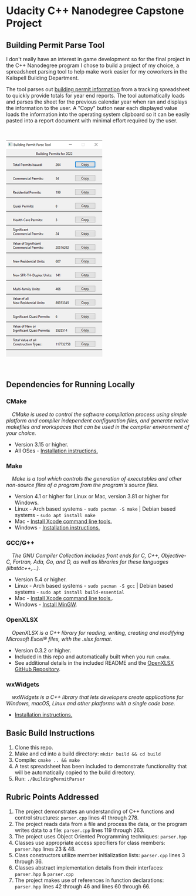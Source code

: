 # Udacity C++ Nanodegree Capstone Project

## Building Permit Parse Tool

I don't really have an interest in game development so for the final project in the C++ Nanodegree program I chose to build a project of my choice, a spreadsheet parsing tool to help make work easier for my coworkers in the Kalispell Building Department.<br>

The tool parses out [building permit information](https://maps.ci.kalispell.mt.us/portal/apps/dashboards/c1da5506e31b484289863bc4790f32e9) from a tracking spreadsheet to quickly provide totals for year end reports.  The tool automatically loads and parses the sheet for the previous calendar year when ran and displays the information to the user.  A "Copy" button near each displayed value loads the information into the operating system clipboard so it can be easily pasted into a report document with minimal effort required by the user.

<br>

![Permit Parser](screenshot/screenshot.png)

<br>

## Dependencies for Running Locally

### CMake

&nbsp;&nbsp;&nbsp;&nbsp;*CMake is used to control the software compilation process using simple platform and compiler independent configuration files, and generate native makefiles and workspaces that can be used in the compiler environment of your choice.*
  * Version 3.15 or higher.
  * All OSes - [Installation instructions.](https://cmake.org/install/)

### Make

&nbsp;&nbsp;&nbsp;&nbsp;*Make is a tool which controls the generation of executables and other non-source files of a program from the program's source files.*
* Version 4.1 or higher for Linux or Mac, version 3.81 or higher for Windows.
* Linux - Arch based systems - `sudo pacman -S make` |  Debian based systems - `sudo apt install make`
* Mac - [Install Xcode command line tools.](https://developer.apple.com/xcode/features/)
* Windows - [Installation instructions.](http://gnuwin32.sourceforge.net/packages/make.htm)

### GCC/G++

&nbsp;&nbsp;&nbsp;&nbsp;*The GNU Compiler Collection includes front ends for C, C++, Objective-C, Fortran, Ada, Go, and D, as well as libraries for these languages (libstdc++,...).*
* Version 5.4 or higher.
* Linux - Arch based systems - `sudo pacman -S gcc` | Debian based systems - `sudo apt install build-essential`
* Mac - [Install Xcode command line tools.](https://developer.apple.com/xcode/features/).
* Windows - [Install MinGW](http://www.mingw.org/).

### OpenXLSX

&nbsp;&nbsp;&nbsp;&nbsp;*OpenXLSX is a C++ library for reading, writing, creating and modifying Microsoft Excel® files, with the .xlsx format.*
* Version 0.3.2 or higher.
* Included in this repo and automatically built when you run `cmake`.
* See additional details in the included README and the [OpenXLSX GitHub Repository](https://github.com/troldal/OpenXLSX).

### wxWidgets
&nbsp;&nbsp;&nbsp;&nbsp;*wxWidgets is a C++ library that lets developers create applications for Windows, macOS, Linux and other platforms with a single code base.*
  * [Installation instructions.](https://wiki.wxwidgets.org/Install)

## Basic Build Instructions

1. Clone this repo.
2. Make and cd into a build directory: `mkdir build && cd build`
3. Compile: `cmake .. && make`
4. A test spreadsheet has been included to demonstrate functionality that will be automatically copied to the build directory.
5. Run: `./BuildingPermitParser`

## Rubric Points Addressed

1. The project demonstrates an understanding of C++ functions and control structures: `parser.cpp` lines 41 through 278.
2. The project reads data from a file and process the data, or the program writes data to a file: `parser.cpp` lines 119 through 263.
3. The project uses Object Oriented Programming techniques: `parser.hpp`
4. Classes use appropriate access specifiers for class members: `parser.hpp` lines 23 & 48.
5. Class constructors utilize member initialization lists: `parser.cpp` lines 3 through 36.
6. Classes abstract implementation details from their interfaces: `parser.hpp` & `parser.cpp`
7. The project makes use of references in function declarations: `parser.hpp` lines 42 through 46 and lines 60 through 66.

